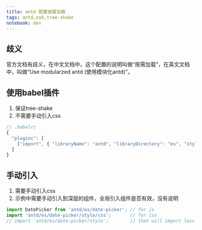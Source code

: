 ```yaml
---
title: antd 配置按需加载
tags: antd,es6,tree-shake
notebook: dev
---
```


## 歧义

官方文档有歧义，在中文文档中，这个配置的说明叫做“按需加载”，在英文文档中，叫做“Use modularzed antd (使用模块化antd)”。

## 使用babel插件

1. 保证tree-shake
2. 不需要手动引入css

```javascript
// .babelrc
{
  "plugins": [
    ["import", { "libraryName": "antd", "libraryDirectory": "es", "style": "css" }] // `style: true` for less
  ]
}
```

## 手动引入

1. 需要手动引入css
2. 示例中需要手动引入到深层的组件，全局引入组件是否有效，没有说明

```javascript
import DatePicker from 'antd/es/date-picker'; // for js
import 'antd/es/date-picker/style/css';       // for css
// import 'antd/es/date-picker/style';        // that will import less
```